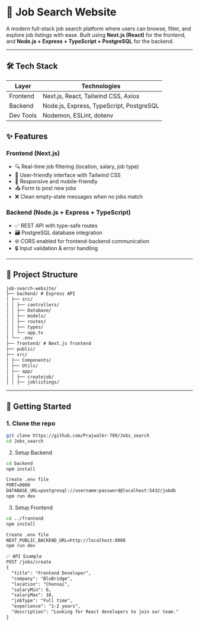 # 💼 Job Search Website

A modern full-stack job search platform where users can browse, filter, and explore job listings with ease. Built using **Next.js (React)** for the frontend, and **Node.js + Express + TypeScript + PostgreSQL** for the backend.

---

## 🛠 Tech Stack

| Layer      | Technologies                              |
|------------|-------------------------------------------|
| Frontend   | Next.js, React, Tailwind CSS, Axios       |
| Backend    | Node.js, Express, TypeScript, PostgreSQL  |
| Dev Tools  | Nodemon, ESLint, dotenv                   |


## ✨ Features

### Frontend (Next.js)
- 🔍 Real-time job filtering (location, salary, job type)
- 🧭 User-friendly interface with Tailwind CSS
- 📱 Responsive and mobile-friendly
- 📤 Form to post new jobs 
- ❌ Clean empty-state messages when no jobs match

### Backend (Node.js + Express + TypeScript)
- ✅ REST API with type-safe routes
- 🗃️ PostgreSQL database integration
- 🌐 CORS enabled for frontend-backend communication
- 🔒 Input validation & error handling

---

## 📁 Project Structure
```txt
job-search-website/
├── backend/ # Express API
│ ├── src/
│ │ ├── controllers/
│ │ ├── Database/
│ │ ├── models/
│ │ ├── routes/
│ │ ├── types/
│ │ └── app.ts
│ └── .env
├── frontend/ # Next.js frontend
├── public/ 
├── src/
│ ├── Components/ 
│ ├── Utils/ 
│ ├── app/ 
│ │ ├── createjob/ 
│ │ ├── joblistings/ 
```

---

## 🚀 Getting Started

### 1. Clone the repo

```bash
git clone https://github.com/Prajwalkr-789/Jobs_search
cd Jobs_search
```
2. Setup Backend
```bash
cd backend
npm install
```
```txt
Create .env file
PORT=8080
DATABASE_URL=postgresql://username:password@localhost:5432/jobdb
npm run dev
```
3. Setup Frontend
```bash
cd ../frontend
npm install
```
```txt
Create .env file
NEXT_PUBLIC_BACKEND_URL=http://localhost:8080 
npm run dev
```
```txt
✅ API Example
POST /jobs/create
{
  "title": "Frontend Developer",
  "company": "BluBridge",
  "location": "Chennai",
  "salaryMin": 6,
  "salaryMax": 10,
  "jobType": "Full time",
  "experience": "1-2 years",
  "description": "Looking for React developers to join our team."
}
```
